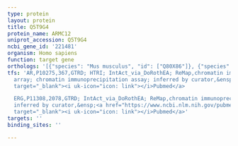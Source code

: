 ```yaml
---
type: protein
layout: protein
title: Q5T9G4
protein_name: ARMC12
uniprot_accession: Q5T9G4
ncbi_gene_id: '221481'
organism: Homo sapiens
function: target gene
orthologs: '[{"species": "Mus musculus", "id": ["Q80X86"]}, {"species": "Rattus norvegicus", "id": ["B0BNC7"]}]'
tfs: 'AR,P10275,367,GTRD; HTRI; IntAct_via_DoRothEA; ReMap,chromatin immunoprecipitation
  array; chromatin immunoprecipitation assay; inferred by curator,&ensp;<a href="https://www.ncbi.nlm.nih.gov/pubmed/?term=20610535%5Buid%5D+OR+20478527%5Buid%5D+OR+27924024%5Buid%5D+OR+22900683%5Buid%5D+OR+24234451%5Buid%5D+OR+31340985%5Buid%5D+OR+29126285%5Buid%5D"
  target="_blank"><i uk-icon="icon: link"></i>Pubmed</a>

  ERG,P11308,2078,GTRD; IntAct_via_DoRothEA; ReMap,chromatin immunoprecipitation assay;
  inferred by curator,&ensp;<a href="https://www.ncbi.nlm.nih.gov/pubmed/?term=20478527%5Buid%5D+OR+27924024%5Buid%5D+OR+24234451%5Buid%5D+OR+31340985%5Buid%5D+OR+29126285%5Buid%5D"
  target="_blank"><i uk-icon="icon: link"></i>Pubmed</a>'
targets: ''
binding_sites: ''

---
```

